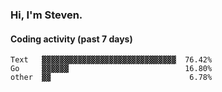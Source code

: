 ### Hi, I'm Steven.

#### Coding activity (past 7 days)
```
Text   ▓▓▓▓▓▓▓▓▓▓▓▓▓▓▓▓▓▓▓▓▓▓▓▓▓▓▓▓▓▓  76.42%
Go     ▓▓▓▓▓▓                          16.80%
other  ▓▓                               6.78%
```
